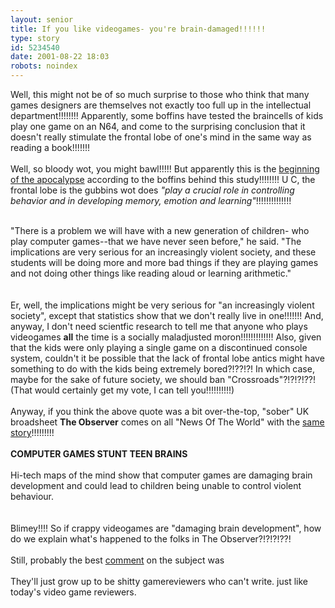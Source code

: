 ```yaml
---
layout: senior
title: If you like videogames- you're brain-damaged!!!!!!
type: story
id: 5234540
date: 2001-08-22 18:03
robots: noindex
---
```

Well, this might not be of so much surprise to those who think that many games designers are themselves not exactly too full up in the intellectual department!!!!!!!! Apparently, some boffins have tested the braincells of kids play one game on an N64, and come to the surprising conclusion that it doesn't really stimulate the frontal lobe of one's mind in the same way as reading a book!!!!!!! <br/> <br/>Well, so bloody wot, you might bawl!!!!! But apparently this is the <a href="http://dailynews.yahoo.com/h/cn/20010820/tc/video_games_linked_to_brain_problems_1.html">beginning of the apocalypse</a> according to the boffins behind this study!!!!!!!! U C, the frontal lobe is the gubbins wot does <i>"play a crucial role in controlling behavior and in developing memory, emotion and learning"</i>!!!!!!!!!!!!!!<br/> <br/><div class="quote">"There is a problem we will have with a new generation of children- who play computer games--that we have never seen before," he said. "The implications are very serious for an increasingly violent society, and these students will be doing more and more bad things if they are playing games and not doing other things like reading aloud or learning arithmetic."</div> <br/> <br/>Er, well, the implications might be very serious for "an increasingly violent society", except that statistics show that we don't really live in one!!!!!!! And, anyway, I don't need scientfic research to tell me that anyone who plays videogames <b>all</b> the time is a socially maladjusted moron!!!!!!!!!!!!! Also, given that the kids were only playing a single game on a discontinued console system, couldn't it be possible that the lack of frontal lobe antics might have something to do with the kids being extremely bored?!??!?! In which case, maybe for the sake of future society, we should ban "Crossroads"?!?!?!??! (That would certainly get my vote, I can tell you!!!!!!!!!!)<br/> <br/>Anyway, if you think the above quote was a bit over-the-top, "sober" UK broadsheet <b>The Observer</b> comes on all "News Of The World" with the <a href="http://www.observer.co.uk/Print/0,3858,4241769,00.html">same story</a>!!!!!!!!!<br/> <br/><div class="quote"><b>COMPUTER GAMES STUNT TEEN BRAINS</b> <br/> <br/>Hi-tech maps of the mind show that computer games are damaging brain development and could lead to children being unable to control violent behaviour.</div> <br/> <br/>Blimey!!!! So if crappy videogames are "damaging brain development", how do we explain what's happened to the folks in The Observer?!?!?!??!<br/> <br/>Still, probably the best <a href="http://www.plastic.com/comments.pl?sid=01/08/20/2215256&amp;cid=4">comment</a> on the subject was <br/> <br/><div class="usenet">They'll just grow up to be shitty gamereviewers who can't write. just like today's video game reviewers.</div>